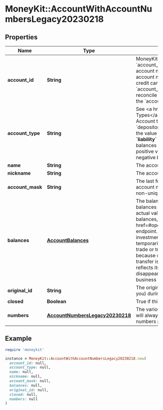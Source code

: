 # MoneyKit::AccountWithAccountNumbersLegacy20230218

## Properties

| Name | Type | Description | Notes |
| ---- | ---- | ----------- | ----- |
| **account_id** | **String** | MoneyKit&#39;s unique ID for the account.         &lt;p&gt;The &#x60;account_id&#x60; is distinct from the institution&#39;s account number.  For accounts that may change account         numbers from time to time, such as credit cards, MoneyKit attempts to keep the &#x60;account_id&#x60; constant.         However, if MoneyKit can&#39;t reconcile the new account data with the old data, the &#x60;account_id&#x60; may change. |  |
| **account_type** | **String** | See &lt;a href&#x3D;/pages/account_types&gt;Account Types&lt;/a&gt; for an explanation of account types.  Account types are         dot-prefixed with one of &#x60;depository&#x60;, &#x60;investment&#x60;, &#x60;liability&#x60;, or &#x60;other&#x60;; or the value is &#x60;unknown&#x60;.         &lt;p&gt;**Balances for &#x60;liability&#x60; accounts are reversed:**  negative balances (the amount owed) are reported as         positive values.  For all other types of accounts, a negative balance indicates the amount owed. |  |
| **name** | **String** | The account name, according to the institution. |  |
| **nickname** | **String** | The account nickname, if available. | [optional] |
| **account_mask** | **String** | The last four characters (usually digits) of the account number.         Note that this mask may be non-unique between accounts. | [optional] |
| **balances** | [**AccountBalances**](AccountBalances.md) | The balance of funds for this account. Note that balances are typically cached and may lag         behind actual values at the institution. To update balances, please use the &lt;a href&#x3D;#operation/refresh_products&gt;/products&lt;/a&gt; endpoint.         &lt;p&gt;Some accounts, particularly investment accounts, may show balances that are temporarily inconsistent         around the time of a trade or transfer.  These discrepancies occur because of a delay between the time a         trade or transfer is initiated and the time the institution reflects its effect on the account balance,         and will disappear over time, typically within 1-2 business days.          |  |
| **original_id** | **String** | The original ID of this account, if supplied (by you) during an import. | [optional] |
| **closed** | **Boolean** | True if this account is closed. | [optional] |
| **numbers** | [**AccountNumbersLegacy20230218**](AccountNumbersLegacy20230218.md) | The various types of account numbers. Each list will always contain at most only one set         of numbers per account. |  |

## Example

```ruby
require 'moneykit'

instance = MoneyKit::AccountWithAccountNumbersLegacy20230218.new(
  account_id: null,
  account_type: null,
  name: null,
  nickname: null,
  account_mask: null,
  balances: null,
  original_id: null,
  closed: null,
  numbers: null
)
```

